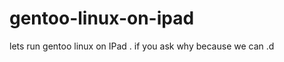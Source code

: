 <img src="">

# gentoo-linux-on-ipad
lets run gentoo linux on IPad . if you ask why because we can .d
